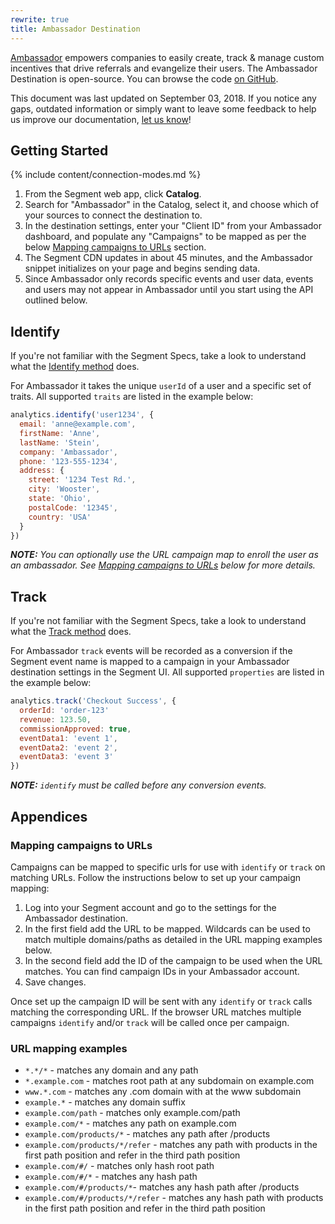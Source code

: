 ```yaml
---
rewrite: true
title: Ambassador Destination
---
```


[Ambassador](https://www.getambassador.com/?utm_source=segmentio&utm_medium=docs&utm_campaign=partners) empowers companies to easily create, track & manage custom incentives that drive referrals and evangelize their users. The Ambassador Destination is open-source. You can browse the code [on GitHub](https://github.com/segment-integrations/analytics.js-integration-ambassador).

This document was last updated on September 03, 2018. If you notice any gaps, outdated information or simply want to leave some feedback to help us improve our documentation, [let us know](https://segment.com/help/contact)!

## Getting Started

{% include content/connection-modes.md %}

  1. From the Segment web app, click **Catalog**.
  2. Search for "Ambassador" in the Catalog, select it, and choose which of your sources to connect the destination to.
  3. In the destination settings, enter your "Client ID" from your Ambassador dashboard, and populate any "Campaigns" to be mapped as per the below [Mapping campaigns to URLs](#mapping-campaigns-to-urls) section.
  4. The Segment CDN updates in about 45 minutes, and the Ambassador snippet initializes on your page and begins sending data.
  5. Since Ambassador only records specific events and user data, events and users may not appear in Ambassador until you start using the API outlined below.

## Identify

If you're not familiar with the Segment Specs, take a look to understand what the [Identify method](https://segment.com/docs/connections/spec/identify/) does.

For Ambassador it takes the unique `userId` of a user and a specific set of traits. All supported `traits` are listed in the example below:

```javascript
analytics.identify('user1234', {
  email: 'anne@example.com',
  firstName: 'Anne',
  lastName: 'Stein',
  company: 'Ambassador',
  phone: '123-555-1234',
  address: {
    street: '1234 Test Rd.',
    city: 'Wooster',
    state: 'Ohio',
    postalCode: '12345',
    country: 'USA'
  }
})
```

_**NOTE:** You can optionally use the URL campaign map to enroll the user as an ambassador. See [Mapping campaigns to URLs](#mapping-campaigns-to-urls) below for more details._

## Track

If you're not familiar with the Segment Specs, take a look to understand what the [Track method](https://segment.com/docs/connections/spec/track/) does.

For Ambassador `track` events will be recorded as a conversion if the Segment event name is mapped to a campaign in your Ambassador destination settings in the Segment UI. All supported `properties` are listed in the example below:

```javascript
analytics.track('Checkout Success', {
  orderId: 'order-123'
  revenue: 123.50,
  commissionApproved: true,
  eventData1: 'event 1',
  eventData2: 'event 2',
  eventData3: 'event 3'
})
```

_**NOTE:** `identify` must be called before any conversion events._

## Appendices

### Mapping campaigns to URLs

Campaigns can be mapped to specific urls for use with `identify` or `track` on matching URLs. Follow the instructions below to set up your campaign mapping:

  1. Log into your Segment account and go to the settings for the Ambassador destination.
  2. In the first field add the URL to be mapped. Wildcards can be used to match multiple domains/paths as detailed in the URL mapping examples below.
  3. In the second field add the ID of the campaign to be used when the URL matches. You can find campaign IDs in your Ambassador account.
  4. Save changes.

Once set up the campaign ID will be sent with any `identify` or `track` calls matching the corresponding URL. If the browser URL matches multiple campaigns `identify` and/or `track` will be called once per campaign.

### URL mapping examples

- `*.*/*` - matches any domain and any path
- `*.example.com` - matches root path at any subdomain on example.com
- `www.*.com` - matches any .com domain with at the www subdomain
- `example.*` - matches any domain suffix
- `example.com/path` - matches only example.com/path
- `example.com/*` - matches any path on example.com
- `example.com/products/*` - matches any path after /products
- `example.com/products/*/refer` - matches any path with products in the first path position and refer in the third path position
- `example.com/#/` - matches only hash root path
- `example.com/#/*` - matches any hash path
- `example.com/#/products/*`- matches any hash path after /products
- `example.com/#/products/*/refer` - matches any hash path with products in the first path position and refer in the third path position
